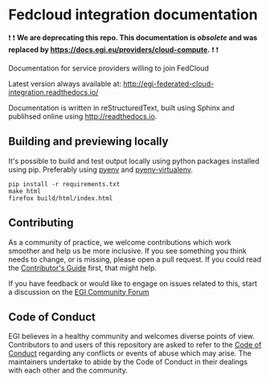 # Fedcloud integration documentation

:exclamation: :exclamation:
**We are deprecating this repo. This documentation is _obsolete_ and was
replaced by https://docs.egi.eu/providers/cloud-compute.**
:exclamation: :exclamation:

Documentation for service providers willing to join FedCloud

Latest version always available at:
http://egi-federated-cloud-integration.readthedocs.io/

Documentation is written in reStructuredText, built using Sphinx and publihsed
online using http://readthedocs.io.

## Building and previewing locally

It's possible to build and test output locally using python packages installed
using pip. Preferably using [pyenv](https://github.com/pyenv/pyenv) and
[pyenv-virtualenv](https://github.com/pyenv/pyenv-virtualenv).

```console
pip install -r requirements.txt
make html
firefox build/html/index.html
```

## Contributing

As a community of practice, we welcome contributions which work smoother and
help us be more inclusive. If you see something you think needs to change, or is
missing, please open a pull request. If you could read the
[Contributor's Guide](.github/CONTRIBUTING.md) first, that might help.

If you have feedback or would like to engage on issues related to this, start a
discussion on the [EGI Community Forum](https://community.egi.eu)

## Code of Conduct

EGI believes in a healthy community and welcomes diverse points of view.
Contributors to and users of this repository are asked to refer to the
[Code of Conduct](.github/CODE_OF_CONDUCT.md) regarding any conflicts or events
of abuse which may arise. The maintainers undertake to abide by the Code of
Conduct in their dealings with each other and the community.
